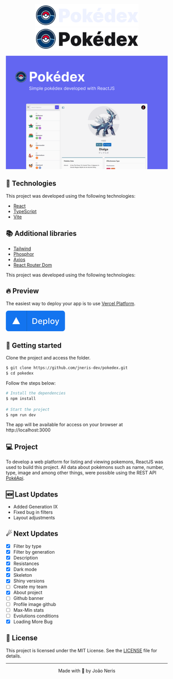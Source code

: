 <p align="center">
  <img alt="Pokedéx - JNeris" src=".github/logo-dark.svg#gh-dark-mode-only" width="322px">
  <img alt="Pokedéx - JNeris" src=".github/logo-light.svg#gh-light-mode-only" width="322px">
</p>

<p align="center">
    <img alt="Pokedéx - JNeris" title="Event Platform" src=".github/cover.svg" />
</p>

## 🧪 Technologies

This project was developed using the following technologies:

- [React](https://reactjs.org)
- [TypeScript](https://www.typescriptlang.org/)
- [Vite](https://vitejs.dev/)

## 📚 Additional libraries

- [Tailwind](https://tailwindcss.com/)
- [Phosphor](https://phosphoricons.com/)
- [Axios](https://axios-http.com/ptbr/docs/intro)
- [React Router Dom](https://reactrouter.com/en/v6.3.0/getting-started/overview)

This project was developed using the following technologies:

## 🔥 Preview

The easiest way to deploy your app is to use [Vercel Platform](https://vercel.com/new?utm_medium=default-template&filter=next.js&utm_source=create-next-app&utm_campaign=create-next-app-readme).

[<img alt="Pokedéx - JNeris" title="Event Platform" src=".github/deploy.svg" />](https://pokedex-jneris.vercel.app/)

## 🚀 Getting started

Clone the project and access the folder.

```bash
$ git clone https://github.com/jneris-dev/pokedex.git
$ cd pokedex
```

Follow the steps below:
```bash
# Install the dependencies
$ npm install

# Start the project
$ npm run dev
```
The app will be available for access on your browser at http://localhost:3000

## 💻 Project

To develop a web platform for listing and viewing pokemons, ReactJS was used to build this project. All data about pokémons such as name, number, type, image and among other things, were possible using the REST API [PokéApi](https://pokeapi.co/).

## 🆕 Last Updates

- Added Generation IX
- Fixed bug in filters
- Layout adjustments

## ☄ Next Updates

- [x] Filter by type
- [x] Filter by generation
- [x] Description
- [x] Resistances
- [x] Dark mode
- [x] Skeleton
- [x] Shiny versions
- [ ] Create my team
- [x] About project
- [ ] Github banner
- [ ] Profile image github
- [ ] Max-Min stats
- [ ] Evolutions conditions
- [x] Loading More Bug

## 📝 License

This project is licensed under the MIT License. See the [LICENSE](LICENSE.md) file for details.

---

<p align="center">Made with 🖤 by João Neris</p>
